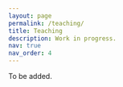 ```yaml
---
layout: page
permalink: /teaching/
title: Teaching
description: Work in progress.
nav: true
nav_order: 4
---
```


To be added.
